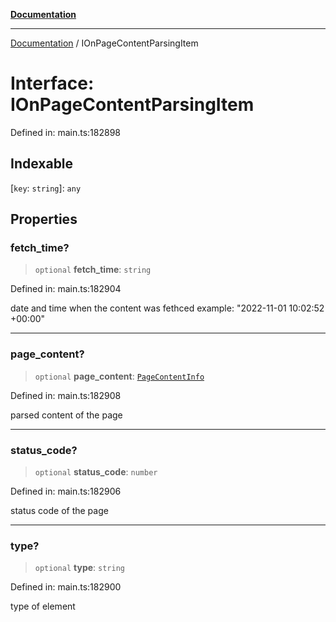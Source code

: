 [**Documentation**](../README.md)

***

[Documentation](../README.md) / IOnPageContentParsingItem

# Interface: IOnPageContentParsingItem

Defined in: main.ts:182898

## Indexable

\[`key`: `string`\]: `any`

## Properties

### fetch\_time?

> `optional` **fetch\_time**: `string`

Defined in: main.ts:182904

date and time when the content was fethced
example:
"2022-11-01 10:02:52 +00:00"

***

### page\_content?

> `optional` **page\_content**: [`PageContentInfo`](../classes/PageContentInfo.md)

Defined in: main.ts:182908

parsed content of the page

***

### status\_code?

> `optional` **status\_code**: `number`

Defined in: main.ts:182906

status code of the page

***

### type?

> `optional` **type**: `string`

Defined in: main.ts:182900

type of element
